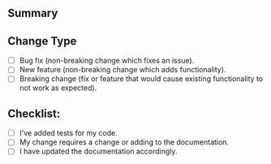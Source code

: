 ## Summary <!--- Provide a general summary description of your changes -->


## Change Type <!--- What type of change does your code introduce? Put an `x` in all the boxes that apply: -->

- [ ] Bug fix (non-breaking change which fixes an issue).
- [ ] New feature (non-breaking change which adds functionality).
- [ ] Breaking change (fix or feature that would cause existing functionality to not work as expected).

## Checklist:
<!--- Go over all the following points, and put an `x` in all the boxes that apply. -->
<!--- If you're unsure about any of these, don't hesitate to ask. We're here to help! -->

- [ ] I've added tests for my code.
- [ ] My change requires a change or adding to the documentation.
- [ ] I have updated the documentation accordingly.
